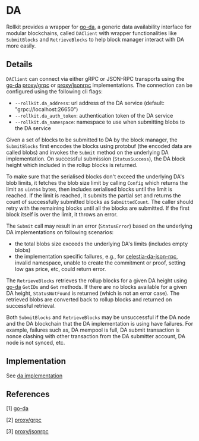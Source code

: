 # DA

Rollkit provides a wrapper for [go-da][go-da], a generic data availability interface for modular blockchains, called `DAClient` with wrapper functionalities like `SubmitBlocks` and `RetrieveBlocks` to help block manager interact with DA more easily.

## Details

`DAClient` can connect via either gRPC or JSON-RPC transports using the [go-da][go-da] [proxy/grpc][proxy/grpc] or [proxy/jsonrpc][proxy/jsonrpc] implementations. The connection can be configured using the following cli flags:

* `--rollkit.da_address`: url address of the DA service (default: "grpc://localhost:26650")
* `--rollkit.da_auth_token`: authentication token of the DA service
* `--rollkit.da_namespace`: namespace to use when submitting blobs to the DA service

Given a set of blocks to be submitted to DA by the block manager, the `SubmitBlocks` first encodes the blocks using protobuf (the encoded data are called blobs) and invokes the `Submit` method on the underlying DA implementation. On successful submission (`StatusSuccess`), the DA block height which included in the rollup blocks is returned.

To make sure that the serialised blocks don't exceed the underlying DA's blob limits, it fetches the blob size limit by calling `Config` which returns the limit as `uint64` bytes, then includes serialised blocks until the limit is reached. If the limit is reached, it submits the partial set and returns the count of successfully submitted blocks as `SubmittedCount`. The caller should retry with the remaining blocks until all the blocks are submitted. If the first block itself is over the limit, it throws an error.

The `Submit` call may result in an error (`StatusError`) based on the underlying DA implementations on following scenarios:

* the total blobs size exceeds the underlying DA's limits (includes empty blobs)
* the implementation specific failures, e.g., for [celestia-da-json-rpc][proxy/jsonrpc], invalid namespace, unable to create the commitment or proof, setting low gas price, etc, could return error.

The `RetrieveBlocks` retrieves the rollup blocks for a given DA height using [go-da][go-da] `GetIDs` and `Get` methods. If there are no blocks available for a given DA height, `StatusNotFound` is returned (which is not an error case). The retrieved blobs are converted back to rollup blocks and returned on successful retrieval.

Both `SubmitBlocks` and `RetrieveBlocks` may be unsuccessful if the DA node and the DA blockchain that the DA implementation is using have failures. For example, failures such as, DA mempool is full, DA submit transaction is nonce clashing with other transaction from the DA submitter account, DA node is not synced, etc.

## Implementation

See [da implementation]

## References

[1] [go-da][go-da]

[2] [proxy/grpc][proxy/grpc]

[3] [proxy/jsonrpc][proxy/jsonrpc]

[da implementation]: https://github.com/rollkit/rollkit/blob/main/core/da/da.go
[go-da]: https://github.com/rollkit/go-da
[proxy/grpc]: https://github.com/rollkit/go-da/tree/main/proxy/grpc
[proxy/jsonrpc]: https://github.com/rollkit/go-da/tree/main/proxy/jsonrpc
